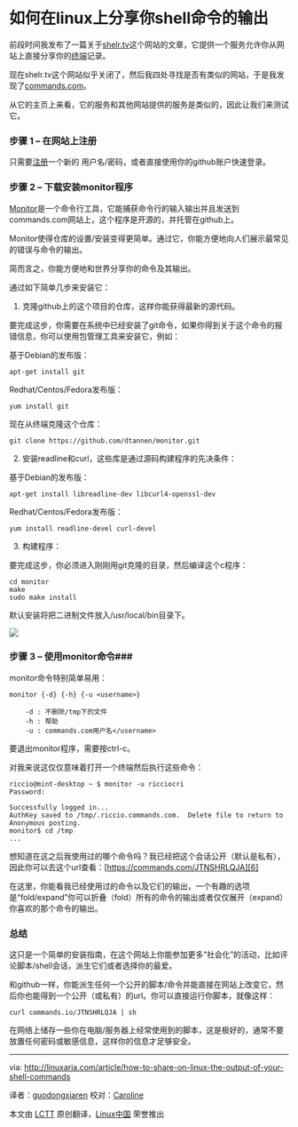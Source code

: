 如何在linux上分享你shell命令的输出 
================================================================================
前段时间我发布了一篇关于[shelr.tv][1]这个网站的文章，它提供一个服务允许你从网站上直接分享你的[终端][2]记录。

现在shelr.tv这个网站似乎关闭了，然后我四处寻找是否有类似的网站，于是我发现了[commands.com][3]。

从它的主页上来看，它的服务和其他网站提供的服务是类似的，因此让我们来测试它。

### 步骤 1 – 在网站上注册 ###

只需要[注册][4]一个新的 用户名/密码，或者直接使用你的github账户快速登录。

### 步骤 2 – 下载安装monitor程序 ###

[Monitor][5]是一个命令行工具，它能捕获命令行的输入输出并且发送到commands.com网站上，这个程序是开源的，并托管在github上。

Monitor使得仓库的设置/安装变得更简单。通过它，你能方便地向人们展示最常见的错误与命令的输出。

简而言之，你能方便地和世界分享你的命令及其输出。

通过如下简单几步来安装它：

1) 克隆github上的这个项目的仓库，这样你能获得最新的源代码。

要完成这步，你需要在系统中已经安装了git命令，如果你得到关于这个命令的报错信息，你可以使用包管理工具来安装它，例如：

基于Debian的发布版：

    apt-get install git

Redhat/Centos/Fedora发布版：

    yum install git

现在从终端克隆这个仓库：

    git clone https://github.com/dtannen/monitor.git

2) 安装readline和curl，这些库是通过源码构建程序的先决条件：

基于Debian的发布版：

    apt-get install libreadline-dev libcurl4-openssl-dev

Redhat/Centos/Fedora发布版：

    yum install readline-devel curl-devel

3) 构建程序：

要完成这步，你必须进入刚刚用git克隆的目录，然后编译这个c程序：

    cd monitor
    make
    sudo make install

默认安装将把二进制文件放入/usr/local/bin目录下。

![](http://cdn.linuxaria.com/wp-content/uploads/2014/08/commands.png)

### 步骤 3 – 使用monitor命令###

monitor命令特别简单易用：

    monitor {-d} {-h} {-u <username>}
     
        -d : 不删除/tmp下的文件
        -h : 帮助
        -u : commands.com用户名</username>

要退出monitor程序，需要按ctrl-c。

对我来说这仅仅意味着打开一个终端然后执行这些命令：

    riccio@mint-desktop ~ $ monitor -u ricciocri
    Password: 
     
    Successfully logged in...
    AuthKey saved to /tmp/.riccio.commands.com.  Delete file to return to Anonymous posting.
    monitor$ cd /tmp
    ...

想知道在这之后我使用过的哪个命令吗？我已经把这个会话公开（默认是私有），因此你可以去这个url查看：[https://commands.com/JTNSHRLQJA][6]

在这里，你能看我已经使用过的命令以及它们的输出，一个有趣的选项是“fold/expand”你可以折叠（fold）所有的命令的输出或者仅仅展开（expand）你喜欢的那个命令的输出。

### 总结 ###

这只是一个简单的安装指南，在这个网站上你能参加更多“社会化”的活动，比如评论脚本/shell会话，派生它们或者选择你的最爱。

和github一样，你能派生任何一个公开的脚本/命令并能直接在网站上改变它，然后你也能得到一个公开（或私有）的url。你可以直接运行你脚本，就像这样：

    curl commands.io/JTNSHRLQJA | sh

在网络上储存一些你在电脑/服务器上经常使用到的脚本，这是极好的，通常不要放置任何密码或敏感信息，这样你的信息才足够安全。

--------------------------------------------------------------------------------

via: http://linuxaria.com/article/how-to-share-on-linux-the-output-of-your-shell-commands

译者：[guodongxiaren](https://github.com/guodongxiaren)
校对：[Caroline](https://github.com/carolinewuyan)

本文由 [LCTT](https://github.com/LCTT/TranslateProject) 原创翻译，[Linux中国](http://linux.cn/) 荣誉推出

[1]:http://linuxaria.com/recensioni/shelr-broadcast-your-linux-shell-on-the-net
[2]:http://linuxaria.com/tag/shell
[3]:https://commands.com/
[4]:https://commands.com/Register/Index
[5]:https://github.com/dtannen/monitor
[6]:https://commands.com/JTNSHRLQJA
